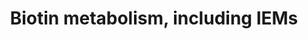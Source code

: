 ---
annotations:
- type: Disease Ontology
  value: 3-Methylcrotonyl-CoA carboxylase 2 deficiency
- type: Disease Ontology
  value: pyruvate carboxylase deficiency disease
- type: Disease Ontology
  value: 3-Methylcrotonyl-CoA carboxylase 1 deficiency
- type: Pathway Ontology
  value: 3-methylcrotonyl CoA carboxylase 2 deficiency pathway
- type: Pathway Ontology
  value: 3-methylcrotonyl CoA carboxylase 1 deficiency pathway
- type: Disease Ontology
  value: 3-Methylcrotonyl-CoA carboxylase deficiency
- type: Pathway Ontology
  value: biotin metabolic pathway
- type: Disease Ontology
  value: holocarboxylase synthetase deficiency
- type: Pathway Ontology
  value: holocarboxylase synthetase deficiency pathway
- type: Pathway Ontology
  value: biotinidase deficiency pathway
- type: Disease Ontology
  value: biotinidase deficiency
- type: Pathway Ontology
  value: pyruvate carboxylase deficiency pathway
authors:
- DeSl
- Egonw
- Eweitz
- Finterly
description: An important cofactor for carboxylation reaction is the vitamin Biotin.
  Four carboxylase groups (ACC, MCC, PCC and PC) are activated by binding to biotin
  and forming holocarboxylases, which in turn are responsible for several metabolic
  conversion in the Fatty Acid Synthesis, Leucine catabolism, propanoate metabolism
  and gluconeogenesis. Except for the ACC conversion from acetyl-CoA to malonyl-CoA
  starting the fatty acid synthesis, all other three interactions are connected to
  disorders. Furthermore, one can distinguish two "multiple carboxylase defects" (MCDs),
  which are connected to the conversion of biocytin into biotin (BTD), or unbound
  biotin to one of the apocarboxylases (HCSD).   This pathway was inspired by Chapter
  14 (edition 4) of the book of Blau (ISBN 3642403360 (978-3642403361)).
last-edited: 2021-06-17
organisms:
- Homo sapiens
redirect_from:
- /index.php/Pathway:WP5031
- /instance/WP5031
schema-jsonld:
- '@context': https://schema.org/
  '@id': https://wikipathways.github.io/pathways/WP5031.html
  '@type': Dataset
  creator:
    '@type': Organization
    name: WikiPathways
  description: An important cofactor for carboxylation reaction is the vitamin Biotin.
    Four carboxylase groups (ACC, MCC, PCC and PC) are activated by binding to biotin
    and forming holocarboxylases, which in turn are responsible for several metabolic
    conversion in the Fatty Acid Synthesis, Leucine catabolism, propanoate metabolism
    and gluconeogenesis. Except for the ACC conversion from acetyl-CoA to malonyl-CoA
    starting the fatty acid synthesis, all other three interactions are connected
    to disorders. Furthermore, one can distinguish two "multiple carboxylase defects"
    (MCDs), which are connected to the conversion of biocytin into biotin (BTD), or
    unbound biotin to one of the apocarboxylases (HCSD).   This pathway was inspired
    by Chapter 14 (edition 4) of the book of Blau (ISBN 3642403360 (978-3642403361)).
  keywords:
  - free biotin
  - 'Biotin '
  - 'Fatty Acid '
  - MCCC2
  - Dietary and other
  - Gluconeogenesis,
  - holo-PC
  - Acetyl-CoA
  - Synthesis
  - (mitochondrial)
  - protein-bound biotin
  - holo-ACC
  - pyruvate
  - Lysine
  - Malonyl-CoA
  - Propanoate
  - Proteolysis
  - Catabolism
  - holo-PCC
  - 3-methylglutaconyl-CoA
  - propanoyl-CoA
  - PCCA
  - Apo-ACC
  - metabolism
  - leucine
  - PC
  - Anaplerosis
  - Biocytin
  - holo-MCC
  - Apo-PCC
  - HLCS
  - ACC2
  - (free pool)
  - Leucine
  - PCCB
  - 3-methylcrotonyl-COA
  - (cytosol)
  - ACC1
  - MCCC1
  - Apo-MCC
  - oxaloacetate
  - Apo-PC
  - methylmanoyl-CoA
  - Biotinidase (BTD)
  license: CC0
  name: Biotin metabolism, including IEMs
seo: CreativeWork
title: Biotin metabolism, including IEMs
wpid: WP5031
---